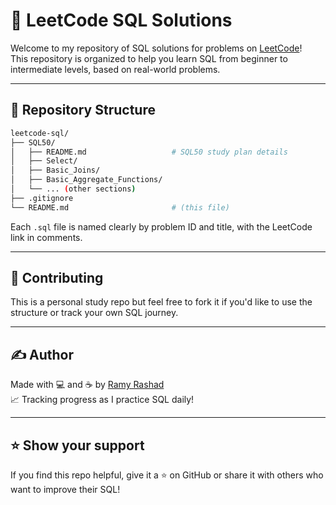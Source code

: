 # 🧠 LeetCode SQL Solutions

Welcome to my repository of SQL solutions for problems on [LeetCode](https://leetcode.com/problemset/database/)!  
This repository is organized to help you learn SQL from beginner to intermediate levels, based on real-world problems.

---
## 📂 Repository Structure

```bash
leetcode-sql/
├── SQL50/
│   ├── README.md                   # SQL50 study plan details
│   ├── Select/
│   ├── Basic_Joins/
│   ├── Basic_Aggregate_Functions/
│   └── ... (other sections)
├── .gitignore
└── README.md                       # (this file)
```

Each `.sql` file is named clearly by problem ID and title, with the LeetCode link in comments.

---

## 🤝 Contributing

This is a personal study repo but feel free to fork it if you'd like to use the structure or track your own SQL journey.

---

## ✍️ Author

Made with 💻 and ☕ by [Ramy Rashad](https://github.com/yourusername)  
📈 Tracking progress as I practice SQL daily!

---

## ⭐️ Show your support

If you find this repo helpful, give it a ⭐️ on GitHub or share it with others who want to improve their SQL!